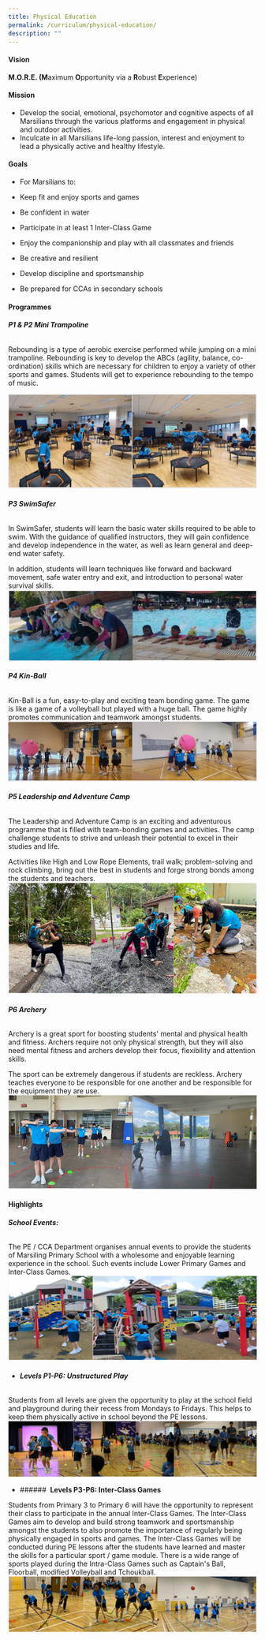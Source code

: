 ```yaml
---
title: Physical Education
permalink: /curriculum/physical-education/
description: ""
---
```

#### **Vision**

      

**M.O.R.E. (M**aximum **O**pportunity via a **R**obust **E**xperience)



#### **Mission**

*   Develop the social, emotional, psychomotor and cognitive aspects of all Marsilians through the various platforms and engagement in physical and outdoor activities.
*   Inculcate in all Marsilians life-long passion, interest and enjoyment to lead a physically active and healthy lifestyle.

#### **Goals**

*   For Marsilians to:

*   Keep fit and enjoy sports and games
*   Be confident in water
*   Participate in at least 1 Inter-Class Game
*   Enjoy the companionship and play with all classmates and friends
*   Be creative and resilient
*   Develop discipline and&nbsp;sportsmanship
*   Be prepared for CCAs in secondary schools

#### **Programmes**


###### **P1 & P2 Mini Trampoline**

Rebounding is a type of aerobic exercise performed while jumping on a mini trampoline. Rebounding is key to develop the ABCs (agility, balance, co-ordination) skills which are necessary for children to enjoy a variety of other sports and games.
Students will get to experience rebounding to the tempo of music.

![](/images/Curriculum/pe100000.png)


###### **P3 SwimSafer**

In SwimSafer, students will learn the basic water skills required to be able to swim. With the guidance of qualified instructors, they will gain confidence and develop independence in the water, as well as learn general and deep-end water safety.

In addition, students will learn techniques like forward and backward movement, safe water entry and exit, and introduction to personal water survival skills.
![](/images/Curriculum/pe20000.png)

###### **P4 Kin-Ball**

Kin-Ball is a fun, easy-to-play and exciting team bonding game. The game is like a game of a volleyball but played with a huge ball. The game highly promotes communication and teamwork amongst students.
![](/images/Curriculum/pe3000.png)

###### **P5 Leadership and Adventure Camp**

The Leadership and Adventure Camp is an exciting and adventurous programme that is filled with team-bonding games and activities. The camp challenge students to strive and unleash their potential to excel in their studies and life.

Activities like High and Low Rope Elements, trail walk; problem-solving and rock climbing, bring out the best in students and forge strong bonds among the students and teachers.
![](/images/Curriculum/pe4000.png)


###### **P6 Archery**

Archery is a great sport for boosting students' mental and physical health and fitness. Archers require not only physical strength, but they will also need mental fitness and archers develop their focus, flexibility and attention skills.

The sport can be extremely dangerous if students are reckless. Archery teaches everyone to be responsible for one another and be responsible for the equipment they are use.
![](/images/Curriculum/pe5000.png)

#### **Highlights**
###### **School Events:**


The PE / CCA Department organises annual events to provide the students of Marsiling Primary School with a wholesome and enjoyable learning experience in the school. Such events include Lower Primary Games and Inter-Class Games.
![](/images/Curriculum/pe6000.png)

* ######  **Levels P1-P6: Unstructured Play**

Students from all levels are given the opportunity to play at the school field and playground during their recess from Mondays to Fridays. This helps to keep them physically active in school beyond the PE lessons.
![](/images/Curriculum/pe7000.png)


* ######  **Levels P3-P6: Inter-Class Games**

Students from Primary 3 to Primary 6 will have the opportunity to represent their class to participate in the annual Inter-Class Games. The Inter-Class Games aim to develop and build strong teamwork and sportsmanship amongst the students to also promote the importance of regularly being physically engaged in sports and games. The Inter-Class Games will be conducted during PE lessons after the students have learned and master the skills for a particular sport / game module. There is a wide range of sports played during the Intra-Class Games such as Captain's Ball, Floorball, modified Volleyball and Tchoukball.
![](/images/Curriculum/pe8000.png)